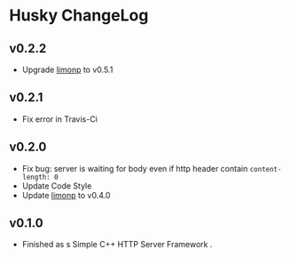 # Husky ChangeLog

## v0.2.2

+ Upgrade [limonp] to v0.5.1 

## v0.2.1

+ Fix error in Travis-Ci

## v0.2.0

+ Fix bug: server is waiting for body even if http header contain `content-length: 0` 
+ Update Code Style
+ Update [limonp] to v0.4.0

## v0.1.0

+ Finished as s Simple C++ HTTP Server Framework .

[limonp]:https://github.com/yanyiwu/limonp
